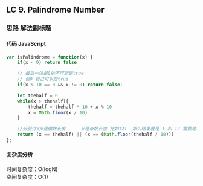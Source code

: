 ## LC 9. Palindrome Number

### 思路 解法副标题

#### 代码 JavaScript

```JavaScript
var isPalindrome = function(x) {
    if(x < 0) return false

    // 最后一位是0的不可能是true
    // 但0 自己可以是true
    if(x % 10 == 0 && x != 0) return false;

    let thehalf = 0
    while(x > thehalf){
        thehalf = thehalf * 10 + x % 10
        x = Math.floor(x / 10)
    }

    //分别讨论x是偶数长度      x是奇数长度 比如121  那么结果就是 1 和 12 需要地板除
    return (x == thehalf) || (x == (Math.floor(thehalf / 10)))
};

```

#### 复杂度分析

时间复杂度：O(logN) </br>
空间复杂度：O(1)
